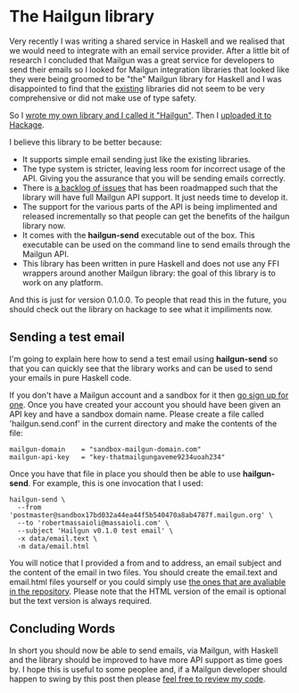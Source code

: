 # The Hailgun library

Very recently I was writing a shared service in Haskell and we realised that we would need to
integrate with an email service provider. After a little bit of research I concluded that Mailgun
was a great service for developers to send their emails so I looked for Mailgun integration
libraries that looked like they were being groomed to be "the" Mailgun library for Haskell and I was
disappointed to find that the [existing][1] libraries did not seem to be very comprehensive or did
not make use of type safety.

So I [wrote my own library and I called it "Hailgun"][3]. Then I [uploaded it to Hackage][2].

I believe this library to be better because:

 - It supports simple email sending just like the existing libraries.
 - The type system is stricter, leaving less room for incorrect usage of the API. Giving you the
   assurance that you will be sending emails correctly.
 - There is [a backlog of issues][4] that has been roadmapped such that the library will have full
   Mailgun API support. It just needs time to develop it.
 - The support for the various parts of the API is being implimented and released incrementally so that people
   can get the benefits of the hailgun library now.
 - It comes with the **hailgun-send** executable out of the box.
   This executable can be used on the command line to send emails through the Mailgun API.
 - This library has been written in pure Haskell and does not use any FFI wrappers around another
   Mailgun library: the goal of this library is to work on any platform.

And this is just for version 0.1.0.0. To people that read this in the future, you should check out
the library on hackage to see what it impiliments now.

## Sending a test email

I'm going to explain here how to send a test email using **hailgun-send** so that you can quickly
see that the library works and can be used to send your emails in pure Haskell code.

If you don't have a Mailgun account and a sandbox for it then [go sign up for one][5]. Once you have 
created your account you should have been given an API key and have a sandbox domain name. Please 
create a file called 'hailgun.send.conf' in the current directory and make the contents of the file:

    mailgun-domain    = "sandbox-mailgun-domain.com"
    mailgun-api-key   = "key-thatmailgungaveme9234uoah234"

Once you have that file in place you should then be able to use **hailgun-send**. For example, this
is one invocation that I used:

    hailgun-send \
      --from 'postmaster@sandbox17bd032a44ea44f5b540470a8ab4787f.mailgun.org' \
      --to 'robertmassaioli@massaioli.com' \
      --subject 'Hailgun v0.1.0 test email' \
      -x data/email.text \
      -m data/email.html

You will notice that I provided a from and to address, an email subject and the content of the email
in two files. You should create the email.text and email.html files yourself or you could simply use
[the ones that are avaliable in the repository][6]. Please note that the HTML version of the email
is optional but the text version is always required.

## Concluding Words

In short you should now be able to send emails, via Mailgun, with Haskell and the library should be
improved to have more API support as time goes by. I hope this is useful to some peoplee and, if a
Mailgun developer should happen to swing by this post then please [feel free to review my code][7].

 [1]: http://hackage.haskell.org/package/mailgun
 [2]: http://hackage.haskell.org/package/hailgun
 [3]: https://bitbucket.org/robertmassaioli/hailgun
 [4]: https://bitbucket.org/robertmassaioli/hailgun/issues?status=new&status=open&sort=version
 [5]: https://mailgun.com/signup
 [6]: https://bitbucket.org/robertmassaioli/hailgun/src/c3ac04b1fdff971f9ecf2cf3553174e09f72fd68/data/
 [7]: https://bitbucket.org/robertmassaioli/hailgun/issue/17/get-feedback-from-the-mailgun-team
